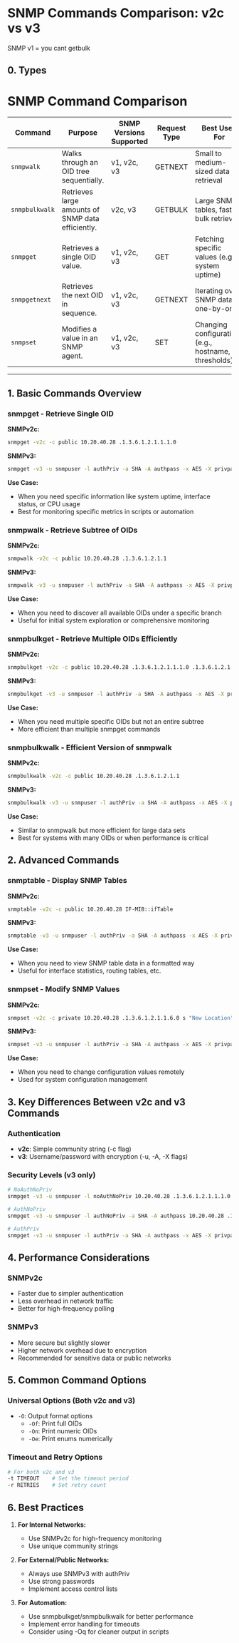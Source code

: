 # SNMP Commands Comparison: v2c vs v3

SNMP v1 = you cant getbulk

## 0. Types 

# SNMP Command Comparison

| Command       | Purpose                                      | SNMP Versions Supported | Request Type | Best Used For                          |
|--------------|----------------------------------------------|-------------------------|--------------|----------------------------------------|
| `snmpwalk`   | Walks through an OID tree sequentially.      | v1, v2c, v3             | GETNEXT      | Small to medium-sized data retrieval  |
| `snmpbulkwalk` | Retrieves large amounts of SNMP data efficiently. | v2c, v3                | GETBULK      | Large SNMP tables, faster bulk retrieval |
| `snmpget`    | Retrieves a single OID value.               | v1, v2c, v3             | GET          | Fetching specific values (e.g., system uptime) |
| `snmpgetnext` | Retrieves the next OID in sequence.         | v1, v2c, v3             | GETNEXT      | Iterating over SNMP data one-by-one   |
| `snmpset`    | Modifies a value in an SNMP agent.          | v1, v2c, v3             | SET          | Changing configurations (e.g., hostname, thresholds) |

---


## 1. Basic Commands Overview

### snmpget - Retrieve Single OID
**SNMPv2c:**
```bash
snmpget -v2c -c public 10.20.40.28 .1.3.6.1.2.1.1.1.0
```

**SNMPv3:**
```bash
snmpget -v3 -u snmpuser -l authPriv -a SHA -A authpass -x AES -X privpass 10.20.40.28 .1.3.6.1.2.1.1.1.0
```

**Use Case:** 
- When you need specific information like system uptime, interface status, or CPU usage
- Best for monitoring specific metrics in scripts or automation

### snmpwalk - Retrieve Subtree of OIDs
**SNMPv2c:**
```bash
snmpwalk -v2c -c public 10.20.40.28 .1.3.6.1.2.1.1
```

**SNMPv3:**
```bash
snmpwalk -v3 -u snmpuser -l authPriv -a SHA -A authpass -x AES -X privpass 10.20.40.28 .1.3.6.1.2.1.1
```

**Use Case:**
- When you need to discover all available OIDs under a specific branch
- Useful for initial system exploration or comprehensive monitoring

### snmpbulkget - Retrieve Multiple OIDs Efficiently
**SNMPv2c:**
```bash
snmpbulkget -v2c -c public 10.20.40.28 .1.3.6.1.2.1.1.1.0 .1.3.6.1.2.1.1.3.0
```

**SNMPv3:**
```bash
snmpbulkget -v3 -u snmpuser -l authPriv -a SHA -A authpass -x AES -X privpass 10.20.40.28 .1.3.6.1.2.1.1.1.0 .1.3.6.1.2.1.1.3.0
```

**Use Case:**
- When you need multiple specific OIDs but not an entire subtree
- More efficient than multiple snmpget commands

### snmpbulkwalk - Efficient Version of snmpwalk
**SNMPv2c:**
```bash
snmpbulkwalk -v2c -c public 10.20.40.28 .1.3.6.1.2.1.1
```

**SNMPv3:**
```bash
snmpbulkwalk -v3 -u snmpuser -l authPriv -a SHA -A authpass -x AES -X privpass 10.20.40.28 .1.3.6.1.2.1.1
```

**Use Case:**
- Similar to snmpwalk but more efficient for large data sets
- Best for systems with many OIDs or when performance is critical

## 2. Advanced Commands

### snmptable - Display SNMP Tables
**SNMPv2c:**
```bash
snmptable -v2c -c public 10.20.40.28 IF-MIB::ifTable
```

**SNMPv3:**
```bash
snmptable -v3 -u snmpuser -l authPriv -a SHA -A authpass -x AES -X privpass 10.20.40.28 IF-MIB::ifTable
```

**Use Case:**
- When you need to view SNMP table data in a formatted way
- Useful for interface statistics, routing tables, etc.

### snmpset - Modify SNMP Values
**SNMPv2c:**
```bash
snmpset -v2c -c private 10.20.40.28 .1.3.6.1.2.1.1.6.0 s "New Location"
```

**SNMPv3:**
```bash
snmpset -v3 -u snmpuser -l authPriv -a SHA -A authpass -x AES -X privpass 10.20.40.28 .1.3.6.1.2.1.1.6.0 s "New Location"
```

**Use Case:**
- When you need to change configuration values remotely
- Used for system configuration management

## 3. Key Differences Between v2c and v3 Commands

### Authentication
- **v2c**: Simple community string (-c flag)
- **v3**: Username/password with encryption (-u, -A, -X flags)

### Security Levels (v3 only)
```bash
# NoAuthNoPriv
snmpget -v3 -u snmpuser -l noAuthNoPriv 10.20.40.28 .1.3.6.1.2.1.1.1.0

# AuthNoPriv
snmpget -v3 -u snmpuser -l authNoPriv -a SHA -A authpass 10.20.40.28 .1.3.6.1.2.1.1.1.0

# AuthPriv
snmpget -v3 -u snmpuser -l authPriv -a SHA -A authpass -x AES -X privpass 10.20.40.28 .1.3.6.1.2.1.1.1.0
```

## 4. Performance Considerations

### SNMPv2c
- Faster due to simpler authentication
- Less overhead in network traffic
- Better for high-frequency polling

### SNMPv3
- More secure but slightly slower
- Higher network overhead due to encryption
- Recommended for sensitive data or public networks

## 5. Common Command Options

### Universal Options (Both v2c and v3)
- `-O`: Output format options
  - `-Of`: Print full OIDs
  - `-On`: Print numeric OIDs
  - `-Oe`: Print enums numerically
  
### Timeout and Retry Options
```bash
# For both v2c and v3
-t TIMEOUT    # Set the timeout period
-r RETRIES    # Set retry count
```

## 6. Best Practices

1. **For Internal Networks:**
   - Use SNMPv2c for high-frequency monitoring
   - Use unique community strings

2. **For External/Public Networks:**
   - Always use SNMPv3 with authPriv
   - Use strong passwords
   - Implement access control lists

3. **For Automation:**
   - Use snmpbulkget/snmpbulkwalk for better performance
   - Implement error handling for timeouts
   - Consider using -Oq for cleaner output in scripts